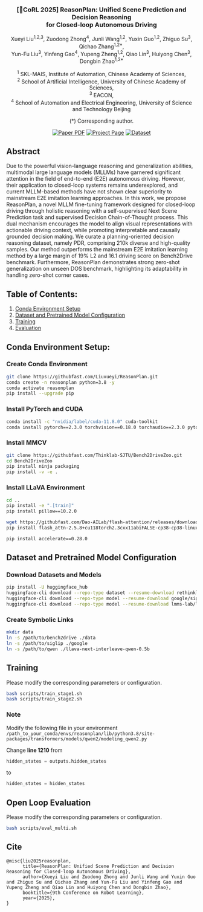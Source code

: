 <!-- # ReasonPlan: Unified Scene Prediction and Decision
Reasoning for Closed-loop Autonomous Driving -->

<div align="center">
<h3>[🎉CoRL 2025] ReasonPlan: Unified Scene Prediction and Decision Reasoning <br>for Closed-loop Autonomous Driving</h3>

Xueyi Liu<sup>1,2,3</sup>, Zuodong Zhong<sup>4</sup>, Junli Wang<sup>1,2</sup>, Yuxin Guo<sup>1,2</sup>, Zhiguo Su<sup>3</sup>, Qichao Zhang<sup>1,2\*</sup>, <br> Yun-Fu Liu<sup>3</sup>, Yinfeng Gao<sup>4</sup>, Yupeng Zheng<sup>1,2</sup>,  Qiao Lin<sup>3</sup>, Huiyong Chen<sup>3</sup>, Dongbin Zhao<sup>1,2\*</sup>

<sup>1</sup>  SKL-MAIS, Institute of Automation, Chinese Academy of Sciences, <br><sup>2</sup>  School of Artificial Intelligence, University of Chinese Academy of Sciences, <br><sup>3</sup>  EACON, <br><sup>4</sup>  School of Automation and Electrical Engineering, University of Science and Technology Beijing


(\*) Corresponding author.

<a href="https://arxiv.org/pdf/2505.20024"><img src='https://img.shields.io/badge/arXiv-ReasonPlan-red' alt='Paper PDF'></a>
<a href="https://github.com/Liuxueyi/ReasonPlan/"><img src='https://img.shields.io/badge/Project_Page-ReasonPlan-green' alt='Project Page'></a>
<a href="https://huggingface.co/datasets/LiuxyIA/ReasonPlan_PDR/tree/main/"><img src='https://img.shields.io/badge/Dataset-PDR-blue' alt='Dataset'></a>
</div> 

## Abstract
Due to the powerful vision-language reasoning and generalization abilities, multimodal large language models (MLLMs) have garnered significant attention in the field of end-to-end (E2E) autonomous driving. However, their application to closed-loop systems remains underexplored, and current MLLM-based methods have not shown clear superiority to mainstream E2E imitation learning approaches. In this work, we propose ReasonPlan, a novel MLLM fine-tuning framework designed for closed-loop driving through holistic reasoning with a self-supervised Next Scene Prediction task and supervised Decision Chain-of-Thought process. This dual mechanism encourages the model to align visual representations with actionable driving context, while promoting interpretable and causally grounded decision making. We curate a planning-oriented decision reasoning dataset, namely PDR, comprising 210k diverse and high-quality samples. Our method outperforms the mainstream E2E imitation learning method by a large margin of 19% L2 and 16.1 driving score on Bench2Drive benchmark. Furthermore, ReasonPlan demonstrates strong zero-shot generalization on unseen DOS benchmark, highlighting its adaptability in handling zero-shot corner cases. 

## Table of Contents:
1. [Conda Environment Setup](#conda-environment-setup)
2. [Dataset and Pretrained Model Configuration](#dataset-and-pretrained-model-configuration)
3. [Training](#training)
4. [Evaluation](#Open-Loop-Evaluation)

## Conda Environment Setup:
### Create Conda Environment
```bash
git clone https://githubfast.com/Liuxueyi/ReasonPlan.git
conda create -n reasonplan python=3.8 -y
conda activate reasonplan
pip install --upgrade pip
```
### Install PyTorch and CUDA
```bash
conda install -c "nvidia/label/cuda-11.8.0" cuda-toolkit
conda install pytorch==2.3.0 torchvision==0.18.0 torchaudio==2.3.0 pytorch-cuda=11.8 -c pytorch -c nvidia
```
### Install MMCV
```bash
git clone https://githubfast.com/Thinklab-SJTU/Bench2DriveZoo.git
cd Bench2DriveZoo
pip install ninja packaging
pip install -v -e .
```
### Install LLaVA Environment
```bash
cd ..
pip install -e ".[train]"
pip install pillow==10.2.0

wget https://githubfast.com/Dao-AILab/flash-attention/releases/download/v2.5.8/flash_attn-2.5.8+cu118torch2.3cxx11abiFALSE-cp38-cp38-linux_x86_64.whl
pip install flash_attn-2.5.8+cu118torch2.3cxx11abiFALSE-cp38-cp38-linux_x86_64.whl

pip install accelerate==0.28.0
```
## Dataset and Pretrained Model Configuration
### Download Datasets and Models
```bash
pip install -U huggingface_hub
huggingface-cli download --repo-type dataset --resume-download rethinklab/Bench2Drive --local-dir Bench2Drive
huggingface-cli download --repo-type model --resume-download google/siglip-so400m-patch14-384 --local-dir siglip
huggingface-cli download --repo-type model --resume-download lmms-lab/llava-next-interleave-qwen-0.5b --local-dir llava-qwen0.5B
```

### Create Symbolic Links
```bash
mkdir data
ln -s /path/to/bench2drive ./data
ln -s /path/to/siglip ./google
ln -s /path/to/qwen ./llava-next-interleave-qwen-0.5b
```

## Training
Please modify the corresponding parameters or configuration.
```bash
bash scripts/train_stage1.sh
bash scripts/train_stage2.sh
```
### Note
Modify the following file in your environment 
`/path_to_your_conda/envs/reasonplan/lib/python3.8/site-packages/transformers/models/qwen2/modeling_qwen2.py`

Change **line 1210** from
```python
hidden_states = outputs.hidden_states
```
to
```python
hidden_states = hidden_states
```

## Open Loop Evaluation
Please modify the corresponding parameters or configuration.
```bash
bash scripts/eval_multi.sh
```

## Cite
```
@misc{liu2025reasonplan,
      title={ReasonPlan: Unified Scene Prediction and Decision Reasoning for Closed-loop Autonomous Driving}, 
      author={Xueyi Liu and Zuodong Zhong and Junli Wang and Yuxin Guo and Zhiguo Su and Qichao Zhang and Yun-Fu Liu and Yinfeng Gao and Yupeng Zheng and Qiao Lin and Huiyong Chen and Dongbin Zhao},
      booktitle={9th Conference on Robot Learning},
      year={2025},
}
```